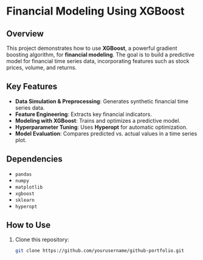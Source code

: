 # Financial Modeling Using XGBoost

## Overview
This project demonstrates how to use **XGBoost**, a powerful gradient boosting algorithm, for **financial modeling**. The goal is to build a predictive model for financial time series data, incorporating features such as stock prices, volume, and returns.

## Key Features
- **Data Simulation & Preprocessing**: Generates synthetic financial time series data.
- **Feature Engineering**: Extracts key financial indicators.
- **Modeling with XGBoost**: Trains and optimizes a predictive model.
- **Hyperparameter Tuning**: Uses **Hyperopt** for automatic optimization.
- **Model Evaluation**: Compares predicted vs. actual values in a time series plot.

## Dependencies
- `pandas`
- `numpy`
- `matplotlib`
- `xgboost`
- `sklearn`
- `hyperopt`

## How to Use
1. Clone this repository:
   ```sh
   git clone https://github.com/yourusername/github-portfolio.git

